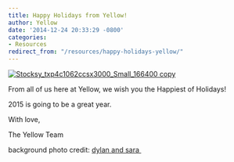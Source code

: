 ```yaml
---
title: Happy Holidays from Yellow!
author: Yellow
date: '2014-12-24 20:33:29 -0800'
categories:
- Resources
redirect_from: "/resources/happy-holidays-yellow/"
---
```


[![Stocksy_txp4c1062ccsx3000_Small_166400 copy](https://yellow-blog-images.imgix.net/2014/12/Stocksy_txp4c1062ccsx3000_Small_166400-copy1-682x1024.jpg)](https://yellow-blog-images.imgix.net/2014/12/Stocksy_txp4c1062ccsx3000_Small_166400-copy1.jpg)

From all of us here at Yellow, we wish you the Happiest of Holidays!

2015 is going to be a great year.

With love,

The Yellow Team

background photo credit: [dylan and sara ](http://dylandsara.com/)
